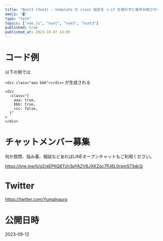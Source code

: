 ```yaml
---
title: "Nuxt3 (Vue3) – template の class 指定を v-if を使わずに条件分岐させる (右辺が真なら左辺を適用)"
emoji: "🖥"
type: "tech"
topics: ["vue.js", "nuxt", "vue3", "nuxt3"]
published: true
published_at: 2023-10-07 14:08
---
```


# コード例

以下の例では

`<div class="aaa bbb"></div>` が生成される

```vue
<div
  :class="{
    aaa: true,
    bbb: true,
    ccc: false,
  }"
>
</div>
```



# チャットメンバー募集


何か質問、悩み事、相談などあればLINEオープンチャットもご利用ください。

https://line.me/ti/g2/eEPltQ6Tzh3pYAZV8JXKZqc7PJ6L0rpm573dcQ


# Twitter

https://twitter.com/YumaInaura


# 公開日時

2023-09-12

